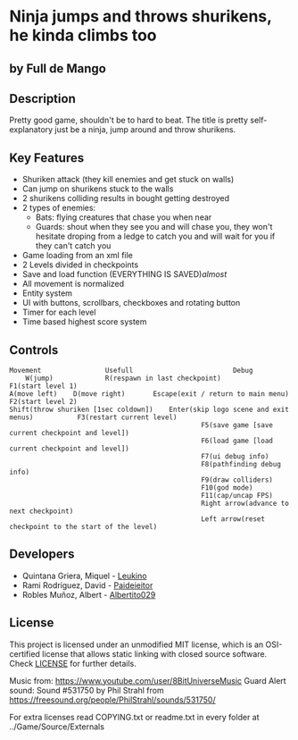 # Ninja jumps and throws shurikens, he kinda climbs too
## by Full de Mango

## Description

 Pretty good game, shouldn't be to hard to beat. The title is pretty self-explanatory just be a ninja, jump around and throw shurikens.

## Key Features

 - Shuriken attack (they kill enemies and get stuck on walls)
 - Can jump on shurikens stuck to the walls
 - 2 shurikens colliding results in bought getting destroyed
 - 2 types of enemies:
	- Bats: flying creatures that chase you when near
	- Guards: shout when they see you and will chase you, they won't hesitate droping from a ledge to catch you and will wait for you if they can't catch you
 - Game loading from an xml file
 - 2 Levels divided in checkpoints
 - Save and load function (EVERYTHING IS SAVED)*almost*
 - All movement is normalized
 - Entity system
 - UI with buttons, scrollbars, checkboxes and rotating button
 - Timer for each level
 - Time based highest score system 

## Controls

	Movement				Usefull							Debug
		W(jump)				R(respawn in last checkpoint)				F1(start level 1)
	A(move left)	D(move right)		Escape(exit / return to main menu)			F2(start level 2)
	Shift(throw shuriken [1sec coldown])	Enter(skip logo scene and exit menus)			F3(restart current level)
													F5(save game [save current checkpoint and level])
													F6(load game [load current checkpoint and level])
													F7(ui debug info)
													F8(pathfinding debug info)
													F9(draw colliders)
													F10(god mode)
													F11(cap/uncap FPS)
													Right arrow(advance to next checkpoint)
													Left arrow(reset checkpoint to the start of the level)
													
## Developers

 - Quintana Griera, Miquel - [Leukino](https://github.com/Leukino)
 - Rami Rodríguez, David   - [Paideieitor](https://github.com/Paideieitor)
 - Robles Muñoz, Albert    - [Albertito029](https://github.com/Albertito029)

## License

This project is licensed under an unmodified MIT license, which is an OSI-certified license that allows static linking with closed source software. Check [LICENSE](LICENSE) for further details.

Music from:
https://www.youtube.com/user/8BitUniverseMusic
Guard Alert sound:
Sound #531750 by Phil Strahl from https://freesound.org/people/PhilStrahl/sounds/531750/

For extra licenses read COPYING.txt or readme.txt in every folder at ../Game/Source/Externals
